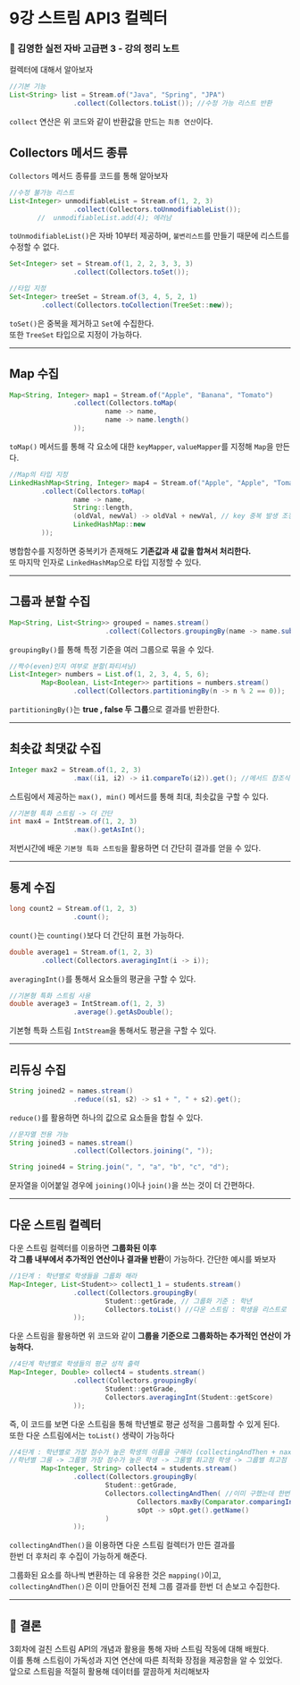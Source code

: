 # 9강 스트림 API3 컬렉터
### 📝 김영한 실전 자바 고급편 3 - 강의 정리 노트
컬렉터에 대해서 알아보자

```java
//기본 기능
List<String> list = Stream.of("Java", "Spring", "JPA")
                .collect(Collectors.toList()); //수정 가능 리스트 반환
```
`collect` 연산은 위 코드와 같이 반환값을 만드는 `최종 연산`이다.

## Collectors 메서드 종류
`Collectors` 메서드 종류를 코드를 통해 알아보자

```java
//수정 불가능 리스트
List<Integer> unmodifiableList = Stream.of(1, 2, 3)
                .collect(Collectors.toUnmodifiableList());
       //  unmodifiableList.add(4); 에러남
```
`toUnmodifiableList()`은 자바 10부터 제공하며, `불변리스트`를 만들기 때문에 리스트를 수정할 수 없다.

```java
Set<Integer> set = Stream.of(1, 2, 2, 3, 3, 3)
                .collect(Collectors.toSet());

//타입 지정
Set<Integer> treeSet = Stream.of(3, 4, 5, 2, 1)
        .collect(Collectors.toCollection(TreeSet::new));
```
`toSet()`은 중복을 제거하고 `Set`에 수집한다.<br>
또한 `TreeSet` 타입으로 지정이 가능하다.

---

## Map 수집
```java
Map<String, Integer> map1 = Stream.of("Apple", "Banana", "Tomato")
                .collect(Collectors.toMap(
                        name -> name,
                        name -> name.length()
                ));
```
`toMap()` 메서드를 통해 각 요소에 대한 `keyMapper`, `valueMapper`를 지정해 `Map`을 만든다.

```java
//Map의 타입 지정
LinkedHashMap<String, Integer> map4 = Stream.of("Apple", "Apple", "Tomato") //중복 키값이 존재한다..
        .collect(Collectors.toMap(
                name -> name,
                String::length,
                (oldVal, newVal) -> oldVal + newVal, // key 중복 발생 조정 로직, Integer::sum 메서드 참조식으로 가능
                LinkedHashMap::new
        ));
```
병합함수를 지정하면 중복키가 존재해도 **기존값과 새 값을 합쳐서 처리한다.**<br>
또 마지막 인자로 `LinkedHashMap`으로 타입 지정할 수 있다.

---

## 그룹과 분할 수집
```java
Map<String, List<String>> grouped = names.stream()
                        .collect(Collectors.groupingBy(name -> name.substring(0, 1)));
```
`groupingBy()`를 통해 특정 기준을 여러 그룹으로 묶을 수 있다.

```java
//짝수(even)인지 여부로 분할(파티셔닝)
List<Integer> numbers = List.of(1, 2, 3, 4, 5, 6);
        Map<Boolean, List<Integer>> partitions = numbers.stream()
                .collect(Collectors.partitioningBy(n -> n % 2 == 0));
```
`partitioningBy()`는 **true , false 두 그룹**으로 결과를 반환한다.

---

## 최솟값 최댓값 수집
```java
Integer max2 = Stream.of(1, 2, 3)
                .max((i1, i2) -> i1.compareTo(i2)).get(); //메서드 참조식 :   .max(Integer::compareTo).get();
```
스트림에서 제공하는 `max(), min()` 메서드를 통해 최대, 최솟값을 구할 수 있다.

```java
//기본형 특화 스트림 -> 더 간단
int max4 = IntStream.of(1, 2, 3)
                .max().getAsInt();
```
저번시간에 배운 `기본형 특화 스트림`을 활용하면 더 간단히 결과를 얻을 수 있다.

---

## 통계 수집
```java
long count2 = Stream.of(1, 2, 3)
                .count(); 
```
`count()`는 `counting()`보다 더 간단히 표현 가능하다.

```java
double average1 = Stream.of(1, 2, 3)
        .collect(Collectors.averagingInt(i -> i));
```
`averagingInt()`를 통해서 요소들의 평균을 구할 수 있다.

```java
//기본형 특화 스트림 사용
double average3 = IntStream.of(1, 2, 3)
                .average().getAsDouble();
```
기본형 특화 스트림 `IntStream`을 통해서도 평균을 구할 수 있다.

---

## 리듀싱 수집
```java
String joined2 = names.stream()
                .reduce((s1, s2) -> s1 + ", " + s2).get();
```
`reduce()`를 활용하면 하나의 값으로 요소들을 합칠 수 있다.

```java
//문자열 전용 가능
String joined3 = names.stream()
                .collect(Collectors.joining(", "));

String joined4 = String.join(", ", "a", "b", "c", "d");
```
문자열을 이어붙일 경우에 `joining()`이나 `join()`을 쓰는 것이 더 간편하다.

---

## 다운 스트림 컬렉터

다운 스트림 컬렉터를 이용하면 **그룹화된 이후<br> 각 그룹 내부에서 추가적인 연산이나 결과물 반환**이 가능하다.
간단한 예시를 봐보자

```java
//1단계 : 학년별로 학생들을 그룹화 해라
Map<Integer, List<Student>> collect1_1 = students.stream()
                .collect(Collectors.groupingBy(
                        Student::getGrade, // 그룹화 기준 : 학년
                        Collectors.toList() //다운 스트림 : 학생을 리스트로 수집
                ));
```
다운 스트림을 활용하면 위 코드와 같이 **그룹을 기준으로 그룹화하는 추가적인 연산이 가능하다.**

```java
//4단계 학년별로 학생들의 평균 성적 출력
Map<Integer, Double> collect4 = students.stream()
                .collect(Collectors.groupingBy(
                        Student::getGrade,
                        Collectors.averagingInt(Student::getScore)
                ));
```
즉, 이 코드를 보면 다운 스트림을 통해 학년별로 평균 성적을 그룹화할 수 있게 된다.<br>
또한 다운 스트림에서는 `toList()` 생략이 가능하다

```java
//4단계 : 학년별로 가장 점수가 높은 학생의 이름을 구해라 (collectingAndThen + naxBy 사용)
//학년별 그룸 -> 그룹별 가장 점수가 높은 학생 -> 그룸별 최고점 학생 -> 그룹별 최고점 학생의 이름
        Map<Integer, String> collect4 = students.stream()
                .collect(Collectors.groupingBy(
                        Student::getGrade,
                        Collectors.collectingAndThen( //이미 구했는데 한번 더 모으고 싶을때!
                                Collectors.maxBy(Comparator.comparingInt(Student::getScore)),
                                sOpt -> sOpt.get().getName()
                        )
                ));
```
`collectingAndThen()`을 이용하면 다운 스트림 컬렉터가 만든 결과를<br>
한번 더 후처리 후 수집이 가능하게 해준다.

그룹화된 요소를 하나씩 변환하는 데 유용한 것은 `mapping()`이고,
`collectingAndThen()`은 이미 만들어진 전체 그룹 결과를 한번 더 손보고 수집한다.

---
## 🎯 결론
3회차에 걸친 스트림 API의 개념과 활용을 통해 자바 스트림 작동에 대해 배웠다.<br>
이를 통해 스트림이 가독성과 지연 연산에 따른 최적화 장점을 제공함을 알 수 있었다.<br>
앞으로 스트림을 적절히 활용해 데이터를 깔끔하게 처리해보자